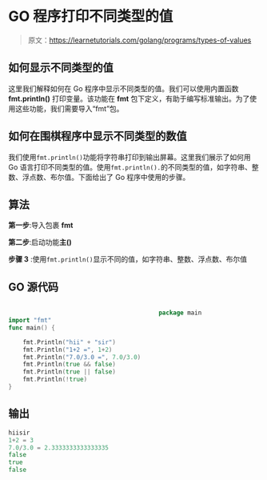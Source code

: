 # GO 程序打印不同类型的值

> 原文：<https://learnetutorials.com/golang/programs/types-of-values>

## 如何显示不同类型的值

这里我们解释如何在 Go 程序中显示不同类型的值。我们可以使用内置函数 **fmt.println()** 打印变量。该功能在 **fmt** 包下定义，有助于编写标准输出。为了使用这些功能，我们需要导入“fmt”包。

## 如何在围棋程序中显示不同类型的数值

我们使用`fmt.println()`功能将字符串打印到输出屏幕。这里我们展示了如何用 Go 语言打印不同类型的值。使用`fmt.println().`的不同类型的值，如字符串、整数、浮点数、布尔值。下面给出了 Go 程序中使用的步骤。

## 算法

**第一步**:导入包裹 **fmt**

**第二步**:启动功能**主()**

**步骤 3** :使用`fmt.println()`显示不同的值，如字符串、整数、浮点数、布尔值

## GO 源代码

```go

                                          package main
import "fmt"
func main() {

    fmt.Println("hii" + "sir")
    fmt.Println("1+2 =", 1+2)
    fmt.Println("7.0/3.0 =", 7.0/3.0)
    fmt.Println(true && false)
    fmt.Println(true || false)
    fmt.Println(!true)
}

```

## 输出

```go
hiisir
1+2 = 3
7.0/3.0 = 2.3333333333333335
false
true
false
```